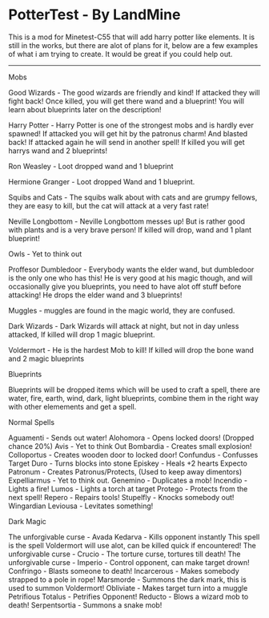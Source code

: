 PotterTest - By LandMine
=========

This is a mod for Minetest-C55 that will add harry potter like elements. It is still in the works, but there are alot of plans for it, below are a few examples of what i am trying to create. It would be great if you could help out.

------

Mobs

Good Wizards - The good wizards are friendly and kind! If attacked they will fight back! Once killed, you will get there wand and a blueprint! You will learn about blueprints later on the description! 

Harry Potter - Harry Potter is one of the strongest mobs and is hardly ever spawned! If attacked you will get hit by the patronus charm! And blasted back! If attacked again he will send in another spell! If killed you will get harrys wand and 2 blueprints!

Ron Weasley -  Loot dropped wand and 1 blueprint

Hermione Granger - Loot dropped Wand and 1 blueprint.

Squibs and Cats - The squibs walk about with cats and are grumpy fellows, they are easy to kill, but the cat will attack at a very fast rate!

Neville Longbottom - Neville Longbottom messes up! But is rather good with plants and is a very brave person! If killed will drop, wand and 1 plant blueprint!

Owls - Yet to think out

Proffesor Dumbledoor - Everybody wants the elder wand, but dumbledoor is the only one who has this! He is very good at his magic though, and will occasionally give you blueprints, you need to have alot off stuff before attacking! He drops the elder wand and 3 blueprints!

Muggles - muggles are found in the magic world, they are confused.

Dark Wizards - Dark Wizards will attack at night, but not in day unless attacked, If killed will drop 1 magic blueprint.

Voldermort - He is the hardest Mob to kill! If killed will drop the bone wand and 2 magic blueprints

Blueprints

Blueprints will be dropped items which will be used to craft a spell, there are water, fire, earth, wind, dark, light blueprints, combine them in the right way with other elemements and get a spell.

Normal Spells

Aguamenti - Sends out water! 
Alohomora - Opens locked doors! (Dropped chance 20%)
Avis - Yet to think Out
Bombardia - Creates small explosion!
Colloportus - Creates wooden door to locked door! 
Confundus - Confusses Target
Duro - Turns blocks into stone 
Episkey - Heals +2 hearts 
Expecto Patronum - Creates Patronus/Protects, (Used to keep away dimentors)
Expelliarmus - Yet to think out.
Genemino - Duplicates a mob!
Incendio - Lights a fire!
Lumos - Lights a torch at target
Protego - Protects from the next spell! 
Repero - Repairs tools!
Stupelfly - Knocks somebody out!
Wingardian Leviousa - Levitates something!

Dark Magic

The unforgivable curse - Avada Kedarva - Kills opponent instantly  This spell is the spell Voldermort will use alot, can be killed quick if encountered!
The unforgivable curse - Crucio - The torture curse, tortures till death!
The unforgivable curse - Imperio - Control opponent, can make target drown!
Confringo - Blasts someone to death!
Incarcerous - Makes somebody strapped to a pole in rope!
Marsmorde - Summons the dark mark, this is used to summon Voldermort!
Obliviate - Makes target turn into a muggle
Petrifious Totalus - Petrifies Opponent!
Reducto - Blows a wizard mob to death!
Serpentsortia - Summons a snake mob!